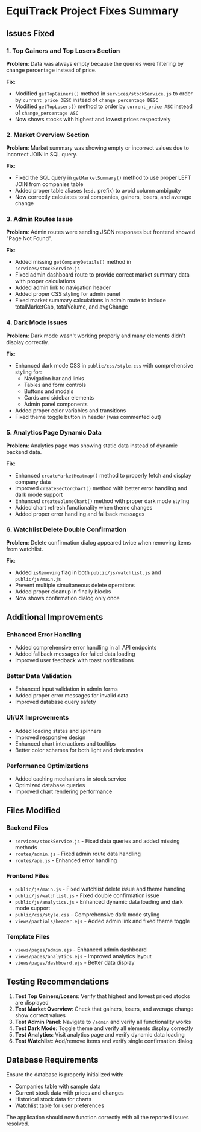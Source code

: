 # EquiTrack Project Fixes Summary

## Issues Fixed

### 1. Top Gainers and Top Losers Section
**Problem**: Data was always empty because the queries were filtering by change percentage instead of price.

**Fix**: 
- Modified `getTopGainers()` method in `services/stockService.js` to order by `current_price DESC` instead of `change_percentage DESC`
- Modified `getTopLosers()` method to order by `current_price ASC` instead of `change_percentage ASC`
- Now shows stocks with highest and lowest prices respectively

### 2. Market Overview Section
**Problem**: Market summary was showing empty or incorrect values due to incorrect JOIN in SQL query.

**Fix**:
- Fixed the SQL query in `getMarketSummary()` method to use proper LEFT JOIN from companies table
- Added proper table aliases (`csd.` prefix) to avoid column ambiguity
- Now correctly calculates total companies, gainers, losers, and average change

### 3. Admin Routes Issue
**Problem**: Admin routes were sending JSON responses but frontend showed "Page Not Found".

**Fix**:
- Added missing `getCompanyDetails()` method in `services/stockService.js`
- Fixed admin dashboard route to provide correct market summary data with proper calculations
- Added admin link to navigation header
- Added proper CSS styling for admin panel
- Fixed market summary calculations in admin route to include totalMarketCap, totalVolume, and avgChange

### 4. Dark Mode Issues
**Problem**: Dark mode wasn't working properly and many elements didn't display correctly.

**Fix**:
- Enhanced dark mode CSS in `public/css/style.css` with comprehensive styling for:
  - Navigation bar and links
  - Tables and form controls
  - Buttons and modals
  - Cards and sidebar elements
  - Admin panel components
- Added proper color variables and transitions
- Fixed theme toggle button in header (was commented out)

### 5. Analytics Page Dynamic Data
**Problem**: Analytics page was showing static data instead of dynamic backend data.

**Fix**:
- Enhanced `createMarketHeatmap()` method to properly fetch and display company data
- Improved `createSectorChart()` method with better error handling and dark mode support
- Enhanced `createVolumeChart()` method with proper dark mode styling
- Added chart refresh functionality when theme changes
- Added proper error handling and fallback messages

### 6. Watchlist Delete Double Confirmation
**Problem**: Delete confirmation dialog appeared twice when removing items from watchlist.

**Fix**:
- Added `isRemoving` flag in both `public/js/watchlist.js` and `public/js/main.js`
- Prevent multiple simultaneous delete operations
- Added proper cleanup in finally blocks
- Now shows confirmation dialog only once

## Additional Improvements

### Enhanced Error Handling
- Added comprehensive error handling in all API endpoints
- Added fallback messages for failed data loading
- Improved user feedback with toast notifications

### Better Data Validation
- Enhanced input validation in admin forms
- Added proper error messages for invalid data
- Improved database query safety

### UI/UX Improvements
- Added loading states and spinners
- Improved responsive design
- Enhanced chart interactions and tooltips
- Better color schemes for both light and dark modes

### Performance Optimizations
- Added caching mechanisms in stock service
- Optimized database queries
- Improved chart rendering performance

## Files Modified

### Backend Files
- `services/stockService.js` - Fixed data queries and added missing methods
- `routes/admin.js` - Fixed admin route data handling
- `routes/api.js` - Enhanced error handling

### Frontend Files
- `public/js/main.js` - Fixed watchlist delete issue and theme handling
- `public/js/watchlist.js` - Fixed double confirmation issue
- `public/js/analytics.js` - Enhanced dynamic data loading and dark mode support
- `public/css/style.css` - Comprehensive dark mode styling
- `views/partials/header.ejs` - Added admin link and fixed theme toggle

### Template Files
- `views/pages/admin.ejs` - Enhanced admin dashboard
- `views/pages/analytics.ejs` - Improved analytics layout
- `views/pages/dashboard.ejs` - Better data display

## Testing Recommendations

1. **Test Top Gainers/Losers**: Verify that highest and lowest priced stocks are displayed
2. **Test Market Overview**: Check that gainers, losers, and average change show correct values
3. **Test Admin Panel**: Navigate to `/admin` and verify all functionality works
4. **Test Dark Mode**: Toggle theme and verify all elements display correctly
5. **Test Analytics**: Visit analytics page and verify dynamic data loading
6. **Test Watchlist**: Add/remove items and verify single confirmation dialog

## Database Requirements

Ensure the database is properly initialized with:
- Companies table with sample data
- Current stock data with prices and changes
- Historical stock data for charts
- Watchlist table for user preferences

The application should now function correctly with all the reported issues resolved.

